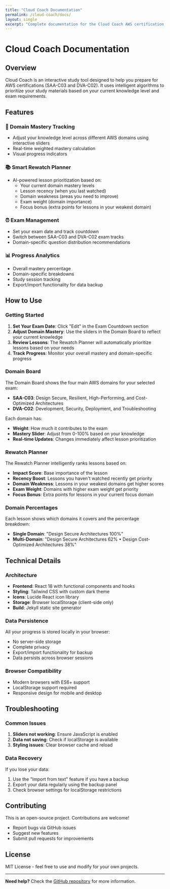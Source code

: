 ```yaml
---
title: "Cloud Coach Documentation"
permalink: /cloud-coach/docs/
layout: single
excerpt: "Complete documentation for the Cloud Coach AWS certification study tool"
---
```


# Cloud Coach Documentation

## Overview

Cloud Coach is an interactive study tool designed to help you prepare for AWS certifications (SAA-C03 and DVA-C02). It uses intelligent algorithms to prioritize your study materials based on your current knowledge level and exam requirements.

## Features

### 🎯 Domain Mastery Tracking
- Adjust your knowledge level across different AWS domains using interactive sliders
- Real-time weighted mastery calculation
- Visual progress indicators

### 📚 Smart Rewatch Planner
- AI-powered lesson prioritization based on:
  - Your current domain mastery levels
  - Lesson recency (when you last watched)
  - Domain weakness (areas you need to improve)
  - Exam weight (domain importance)
  - Focus bonus (extra points for lessons in your weakest domain)

### ⏰ Exam Management
- Set your exam date and track countdown
- Switch between SAA-C03 and DVA-C02 exam tracks
- Domain-specific question distribution recommendations

### 📊 Progress Analytics
- Overall mastery percentage
- Domain-specific breakdowns
- Study session tracking
- Export/import functionality for data backup

## How to Use

### Getting Started
1. **Set Your Exam Date**: Click "Edit" in the Exam Countdown section
2. **Adjust Domain Mastery**: Use the sliders in the Domain Board to reflect your current knowledge
3. **Review Lessons**: The Rewatch Planner will automatically prioritize lessons based on your needs
4. **Track Progress**: Monitor your overall mastery and domain-specific progress

### Domain Board
The Domain Board shows the four main AWS domains for your selected exam:
- **SAA-C03**: Design Secure, Resilient, High-Performing, and Cost-Optimized Architectures
- **DVA-C02**: Development, Security, Deployment, and Troubleshooting

Each domain has:
- **Weight**: How much it contributes to the exam
- **Mastery Slider**: Adjust from 0-100% based on your knowledge
- **Real-time Updates**: Changes immediately affect lesson prioritization

### Rewatch Planner
The Rewatch Planner intelligently ranks lessons based on:
- **Impact Score**: Base importance of the lesson
- **Recency Boost**: Lessons you haven't watched recently get priority
- **Domain Weakness**: Lessons in your weakest domains get higher scores
- **Exam Weight**: Domains with higher exam weight get priority
- **Focus Bonus**: Extra points for lessons in your current focus domain

### Domain Percentages
Each lesson shows which domains it covers and the percentage breakdown:
- **Single Domain**: "Design Secure Architectures 100%"
- **Multi-Domain**: "Design Secure Architectures 62% • Design Cost-Optimized Architectures 38%"

## Technical Details

### Architecture
- **Frontend**: React 18 with functional components and hooks
- **Styling**: Tailwind CSS with custom dark theme
- **Icons**: Lucide React icon library
- **Storage**: Browser localStorage (client-side only)
- **Build**: Jekyll static site generator

### Data Persistence
All your progress is stored locally in your browser:
- No server-side storage
- Complete privacy
- Export/import functionality for backup
- Data persists across browser sessions

### Browser Compatibility
- Modern browsers with ES6+ support
- LocalStorage support required
- Responsive design for mobile and desktop

## Troubleshooting

### Common Issues
1. **Sliders not working**: Ensure JavaScript is enabled
2. **Data not saving**: Check if localStorage is available
3. **Styling issues**: Clear browser cache and reload

### Data Recovery
If you lose your data:
1. Use the "Import from text" feature if you have a backup
2. Export your data regularly using the backup panel
3. Check browser settings for localStorage restrictions

## Contributing

This is an open-source project. Contributions are welcome!
- Report bugs via GitHub issues
- Suggest new features
- Submit pull requests for improvements

## License

MIT License - feel free to use and modify for your own projects.

---

**Need help?** Check the [GitHub repository](https://github.com/marko-durasic/marko-durasic.github.io) for more information.
